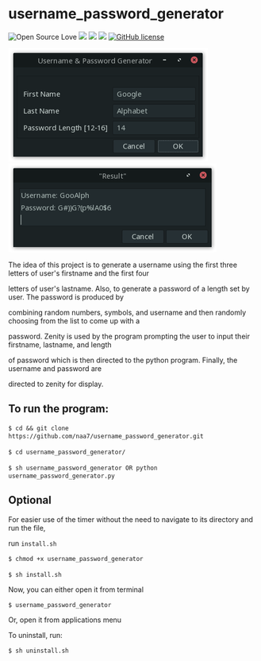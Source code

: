 # username_password_generator

![Open Source Love](https://badges.frapsoft.com/os/v3/open-source.svg?v=103) <img src="https://cdn.rawgit.com/sindresorhus/awesome/d7305f38d29fed78fa85652e3a63e154dd8e8829/media/badge.svg"> <img src="https://img.shields.io/github/stars/naa-7/username_password_generator?style=social"> <img src="https://img.shields.io/github/repo-size/naa-7/username_password_generator"> [![GitHub license](https://img.shields.io/github/license/Naereen/StrapDown.js.svg)](https://github.com/naa-7/username_password_generator/LICENSE)

![usr_pswd_gen](https://github.com/naa-7/username_password_generator/blob/main/usr_pswd_gen_form.png)
![result](https://github.com/naa-7/username_password_generator/blob/main/usr_pswd_gen_result.png)


The idea of this project is to generate a username using the first three letters of user's firstname and the first four 

letters of user's lastname. Also, to generate a password of a length set by user. The password is produced by 

combining random numbers, symbols, and username and then randomly choosing from the list to come up with a 

password. Zenity is used by the program prompting the user to input their firstname, lastname, and length 

of password which is then directed to the python program. Finally, the username and password are 

directed to zenity for display.


## To run the program:

    $ cd && git clone https://github.com/naa7/username_password_generator.git

    $ cd username_password_generator/

    $ sh username_password_generator OR python username_password_generator.py

## Optional

For easier use of the timer without the need to navigate to its directory and run the file,

run `install.sh`
    
    $ chmod +x username_password_generator

    $ sh install.sh 

Now, you can either open it from terminal

    $ username_password_generator

Or, open it from applications menu

To uninstall, run:
    
    $ sh uninstall.sh

